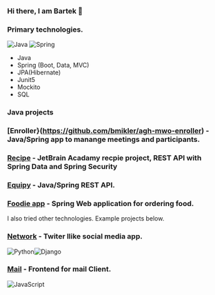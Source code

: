 ### Hi there, I am Bartek 👋

### Primary technologies.

![Java](https://img.shields.io/badge/java-%23ED8B00.svg?style=for-the-badge&logo=java&logoColor=white)
![Spring](https://img.shields.io/badge/spring-%236DB33F.svg?style=for-the-badge&logo=spring&logoColor=white)

* Java
* Spring (Boot, Data, MVC)
* JPA(Hibernate)
* Junit5
* Mockito
* SQL

### Java projects

### [Enroller}(https://github.com/bmikler/agh-mwo-enroller) - Java/Spring app to manange meetings and participants.
### [Recipe](https://github.com/bmikler/java-recipe) - JetBrain Acadamy recpie project, REST API with Spring Data and Spring Security
### [Equipy](https://github.com/bmikler/java-rest-api) - Java/Spring REST API.
### [Foodie app](https://github.com/bmikler/foodieapp) - Spring Web application for ordering food.


I also tried other technologies. Example projects below.

### [Network](https://github.com/bmikler/Network) - Twiter llike social media app.
![Python](https://img.shields.io/badge/python-3670A0?style=for-the-badge&logo=python&logoColor=ffdd54)![Django](https://img.shields.io/badge/django-%23092E20.svg?style=for-the-badge&logo=django&logoColor=white) 

### [Mail](https://github.com/bmikler/Mail) - Frontend for mail Client.
![JavaScript](https://img.shields.io/badge/javascript-%23323330.svg?style=for-the-badge&logo=javascript&logoColor=%23F7DF1E) 






<!--
**bmikler/bmikler** is a ✨ _special_ ✨ repository because its `README.md` (this file) appears on your GitHub profile.

Here are some ideas to get you started:

- 🔭 I’m currently working on ...
- 🌱 I’m currently learning ...
- 👯 I’m looking to collaborate on ...
- 🤔 I’m looking for help with ...
- 💬 Ask me about ...
- 📫 How to reach me: ...
- 😄 Pronouns: ...
- ⚡ Fun fact: ...
-->
